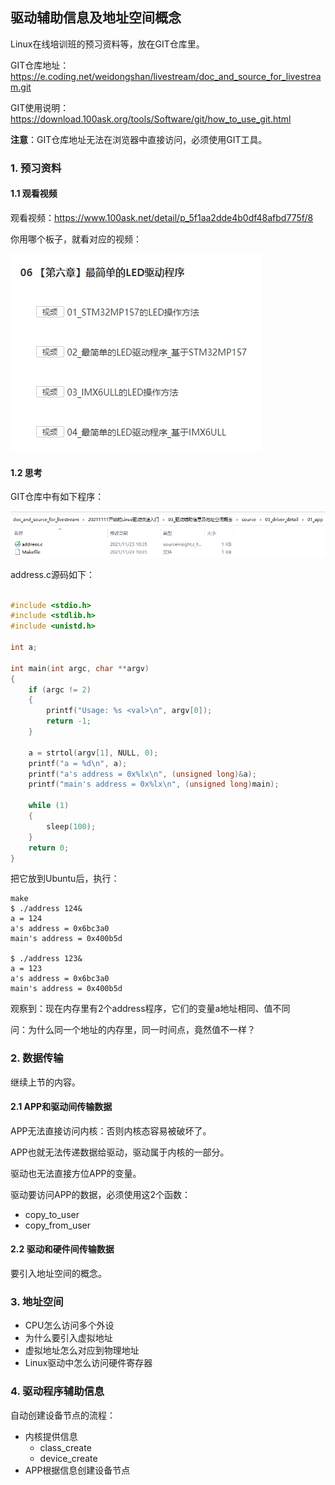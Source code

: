 ## 驱动辅助信息及地址空间概念

Linux在线培训班的预习资料等，放在GIT仓库里。

GIT仓库地址：https://e.coding.net/weidongshan/livestream/doc_and_source_for_livestream.git

GIT使用说明：https://download.100ask.org/tools/Software/git/how_to_use_git.html

**注意**：GIT仓库地址无法在浏览器中直接访问，必须使用GIT工具。

### 1. 预习资料

#### 1.1 观看视频

观看视频：https://www.100ask.net/detail/p_5f1aa2dde4b0df48afbd775f/8

你用哪个板子，就看对应的视频：

![image-20211116121912193](pic/03_drv_detail/01_prestudy.png)

#### 1.2 思考

GIT仓库中有如下程序：

![image-20211123104907139](pic/03_drv_detail/02_app_for_address.png)



address.c源码如下：

```c

#include <stdio.h>
#include <stdlib.h>
#include <unistd.h>

int a;

int main(int argc, char **argv)
{
	if (argc != 2)
	{
		printf("Usage: %s <val>\n", argv[0]);
		return -1;
	}

	a = strtol(argv[1], NULL, 0);
	printf("a = %d\n", a);
	printf("a's address = 0x%lx\n", (unsigned long)&a);
	printf("main's address = 0x%lx\n", (unsigned long)main);
	
	while (1)
	{
		sleep(100);
	}
	return 0;
}
```





把它放到Ubuntu后，执行：

```shell
make
$ ./address 124&
a = 124
a's address = 0x6bc3a0
main's address = 0x400b5d

$ ./address 123&
a = 123
a's address = 0x6bc3a0
main's address = 0x400b5d
```



观察到：现在内存里有2个address程序，它们的变量a地址相同、值不同

问：为什么同一个地址的内存里，同一时间点，竟然值不一样？



### 2. 数据传输

继续上节的内容。

#### 2.1 APP和驱动间传输数据

APP无法直接访问内核：否则内核态容易被破坏了。

APP也就无法传递数据给驱动，驱动属于内核的一部分。

驱动也无法直接方位APP的变量。

驱动要访问APP的数据，必须使用这2个函数：

* copy_to_user
* copy_from_user

#### 2.2 驱动和硬件间传输数据

要引入地址空间的概念。



### 3. 地址空间

* CPU怎么访问多个外设
* 为什么要引入虚拟地址
* 虚拟地址怎么对应到物理地址
* Linux驱动中怎么访问硬件寄存器



### 4. 驱动程序辅助信息

自动创建设备节点的流程：

* 内核提供信息
  * class_create
  * device_create
* APP根据信息创建设备节点

